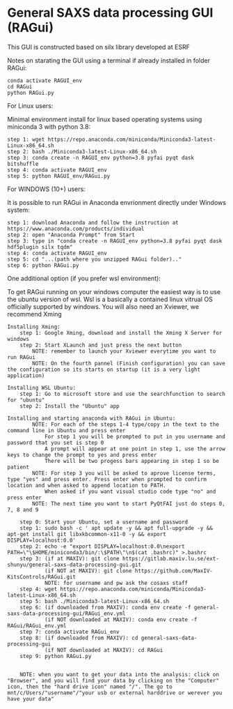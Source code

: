 # General SAXS data processing GUI (RAGui)

This GUI is constructed based on silx library developed at ESRF

Notes on starating the GUI using a terminal if already installed in folder RAGui:

    conda activate RAGUI_env
    cd RAGui
    python RAGui.py


For Linux users:

Minimal environment install for linux based operating systems using miniconda 3 with python 3.8:

    step 1: wget https://repo.anaconda.com/miniconda/Miniconda3-latest-Linux-x86_64.sh
    step 2: bash ./Miniconda3-latest-Linux-x86_64.sh
    step 3: conda create -n RAGUI_env python=3.8 pyfai pyqt dask bitshuffle
    step 4: conda activate RAGUI_env
    step 5: python RAGUI_env/RAGui.py   
    

For WINDOWS (10+) users:

It is possible to run RAGui in Anaconda envrionment directly under Windows system:

    step 1: download Anaconda and follow the instruction at https://www.anaconda.com/products/individual
    step 2: open "Anaconda Prompt" from Start
    step 3: type in "conda create -n RAGUI_env python=3.8 pyfai pyqt dask hdf5plugin silx tqdm"
    step 4: conda activate RAGUI_env
    step 5: cd "...(path where you unzipped RAGui folder).."
    step 6: python RAGui.py   


One additional option (if you prefer wsl environment):

To get RAGui running on your windows computer the easiest way is to use the ubuntu version of wsl.
Wsl is a basically a contained linux vitrual OS officially supported by windows.
You will also need an Xviewer, we recommend Xming

    Installing Xming:
        step 1: Google Xming, download and install the Xming X Server for windows
        step 2: Start XLaunch and just press the next button
            NOTE: remember to launch your Xviewer everytime you want to run RAGui
            NOTE: On the fourth pannel (Finish configuration) you can save the configuration so its starts on startup (it is a very light application) 

    Installing WSL Ubuntu:
        step 1: Go to microsoft store and use the searchfunction to search for "ubuntu"
        step 2: Install the "Ubuntu" app

    Installing and starting anaconda with RAGui in Ubuntu:
            NOTE: For each of the steps 1-4 type/copy in the text to the command line in Ubuntu and press enter
                For step 1 you will be prompted to put in you username and password that you set is step 0
                A prompt will appear at one point in step 1, use the arrow keys to change the prompt to yes and press enter
                There will be two progess bars appearing in step 1 so be patient   
            NOTE: For step 3 you will be asked to aprove license terms, type "yes" and press enter. Press enter when prompted to confirm location and when asked to append location to PATH.
                When asked if you want visual studio code type "no" and press enter
            NOTE: The next time you want to start PyQtFAI just do steps 0, 7, 8 and 9

        step 0: Start your Ubuntu, set a username and password
        step 1: sudo bash -c ' apt update -y && apt full-upgrade -y && apt-get install git libxkbcommon-x11-0 -y && export DISPLAY=localhost:0.0' 
        step 2: echo -e "export DISPLAY=localhost:0.0\nexport PATH=\"\$HOME/miniconda3/bin/:\$PATH\"\n$(cat .bashrc)" >.bashrc
        step 3: (if at MAXIV): git clone https://gitlab.maxiv.lu.se/ext-shunyu/general-saxs-data-processing-gui.git
                (if NOT at MAXIV): git clone https://github.com/MaxIV-KitsControls/RAGui.git
                NOTE: for username and pw ask the cosaxs staff
        step 4: wget https://repo.anaconda.com/miniconda/Miniconda3-latest-Linux-x86_64.sh
        step 5: bash ./Miniconda3-latest-Linux-x86_64.sh
        step 6: (if downloaded from MAXIV): conda env create -f general-saxs-data-processing-gui/RAGui_env.yml
                (if NOT downloaded at MAXIV): conda env create -f RAGui/RAGui_env.yml
        step 7: conda activate RAGui_env
        step 8: (if downloaded from MAXIV): cd general-saxs-data-processing-gui
                (if NOT downloaded at MAXIV): cd RAGui
        step 9: python RAGui.py


        NOTE: when you want to get your data into the analysis: click on "Browser", and you will find your data by clicking on the "Computer" icon, then the "hard drive icon" named "/". The go to mnt/c/Users/"username"/"your usb or external harddrive or werever you have your data" 
